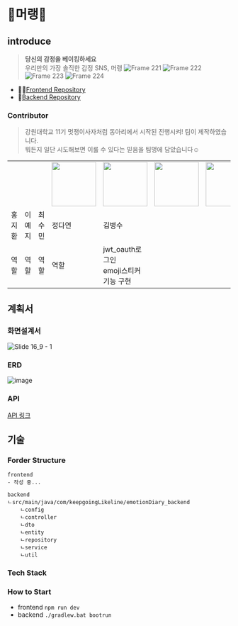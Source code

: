 # 🍦머랭🍦

## introduce

> **당신의 감정을 베이킹하세요**
> <br />
> 우리만의 가장 솔직한 감정 SNS, 머랭
![Frame 221](https://github.com/keepgoingLikelion/.github/assets/107865510/a0047a5c-fa3f-4996-8591-6f5ae0837a8d)
![Frame 222](https://github.com/keepgoingLikelion/.github/assets/107865510/4a431464-259a-4a26-abf1-dd3969c07b79)
![Frame 223](https://github.com/keepgoingLikelion/.github/assets/107865510/fc04efb9-8b61-4329-8ec3-1aaaa94a0536)
![Frame 224](https://github.com/keepgoingLikelion/.github/assets/107865510/221ee373-f641-45c4-a395-fdc4f31fbd3a)



- 🧑‍💻[Frontend Repository](https://github.com/keepgoingLikelion/meringue-FE)
- 💾[Backend Repository](https://github.com/keepgoingLikelion/emotionDiary_backend)

### Contributor

> 강원대학교 11기 멋쟁이사자처럼 동아리에서 시작된 진행시켜! 팀이 제작하였습니다.
> <br/> 뭐든지 일단 시도해보면 이룰 수 있다는 믿음을 팀명에 담았습니다☺️

<table>
    <tr>
        <th colspan="3" style="text-align: center;>Frontend</th>
        <th colspan="2" style="text-align: center;>Backend</th>
    </tr>
    <tr>
        <!-- Frontend Members Image -->
        <td><img src="https://emotiondiary-bucket.s3.ap-northeast-2.amazonaws.com/snrndi.png" width="100px"></td>
        <td><img src="https://emotiondiary-bucket.s3.ap-northeast-2.amazonaws.com/snrndi.png" width="100px"></td>
        <td><img src="https://emotiondiary-bucket.s3.ap-northeast-2.amazonaws.com/snrndi.png" width="100px"></td>
        <!-- Backend Members Image -->
        <td><img src="https://emotiondiary-bucket.s3.ap-northeast-2.amazonaws.com/snrndi.png" width="100px"></td>
        <td><img src="https://emotiondiary-bucket.s3.ap-northeast-2.amazonaws.com/gamja_kbs.png" width="100px"></td>
    </tr>
    <tr>
        <!-- Frontend Members Name -->
        <td>홍지환</td>
        <td>이예지</td>
        <td>최수민</td>
        <!-- Backend Members Name -->
        <td>정다연</td>
        <td>김병수</td>
    </tr>
    <tr>
        <!-- Frontend Members Role -->
        <td>역할</td>
        <td>역할</td>
        <td>역할</td>
        <!-- Backend Members Role -->
        <td>역할</td>
        <td>jwt_oauth로그인<br>emoji스티커 기능 구현</td>
    </tr>
</table>


## 계획서

### 화면설계서
<!-- ![image](https://github.com/keepgoingLikelion/.github/assets/102032954/18499a69-63df-40fd-99d6-7c915cd21d11) 
[image](https://github.com/keepgoingLikelion/.github/assets/102032954/6b2c9fae-d04c-456f-b0a4-b82fec792fd9)
![image](https://github.com/keepgoingLikelion/.github/assets/102032954/1050debc-44e7-44be-a8f2-3d936ac0dfa6)
![image](https://github.com/keepgoingLikelion/.github/assets/102032954/9a973f9d-4334-499f-903b-89e2915e066e)

![image](https://github.com/keepgoingLikelion/.github/assets/107865510/bc1c2657-aa5a-44f9-818d-86867989ddf6)
![image](https://github.com/keepgoingLikelion/.github/assets/107865510/e8400cce-55eb-49fc-b7ba-5a6cc8584039) -->

![Slide 16_9 - 1](https://github.com/keepgoingLikelion/.github/assets/107865510/329295fc-dcfa-4784-aa91-533cd99e4895)


### ERD
![image](https://github.com/keepgoingLikelion/.github/assets/102032954/f1e97e53-b49b-4e7c-a8e8-ab9c82bfae4a)

### API
[API 링크](https://app.swaggerhub.com/apis/GLUE0440/meringue_project/1.0.0)

## 기술

### Forder Structure
```
frontend
- 작성 중...
```
```
backend
ㄴsrc/main/java/com/keepgoingLikeline/emotionDiary_backend
	ㄴconfig
	ㄴcontroller
	ㄴdto
	ㄴentity
	ㄴrepository
	ㄴservice
	ㄴutil
```

### Tech Stack

### How to Start
- frontend
  `npm run dev`
- backend
  `./gradlew.bat bootrun`
